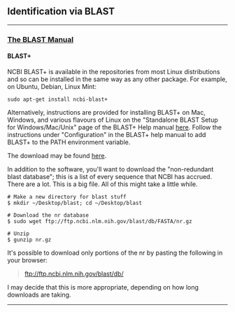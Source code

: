 ## Identification via BLAST

----
### [The BLAST Manual](https://www.ncbi.nlm.nih.gov/books/NBK1762/)

#### BLAST+
NCBI BLAST+ is available in the repositories from most Linux distributions and so can be installed in the same way as any other package. For example, on Ubuntu, Debian, Linux Mint:

```
sudo apt-get install ncbi-blast+
```

Alternatively, instructions are provided for installing BLAST+ on Mac, Windows, and various flavours of Linux on the "Standalone BLAST Setup for Windows/Mac/Unix" page of the BLAST+ Help manual [here](http://www.ncbi.nlm.nih.gov/books/NBK1762/). Follow the instructions under "Configuration" in the BLAST+ help manual to add BLAST+ to the PATH environment variable.

The download may be found [here](https://blast.ncbi.nlm.nih.gov/Blast.cgi?CMD=Web&PAGE_TYPE=BlastDocs&DOC_TYPE=Download).

In addition to the software, you'll want to download the "non-redundant blast database"; this is a list of every sequence that NCBI has accrued. There are a lot. This is a big file. All of this might take a little while. 

```
# Make a new directory for blast stuff
$ mkdir ~/Desktop/blast; cd ~/Desktop/blast

# Download the nr database
$ sudo wget ftp://ftp.ncbi.nlm.nih.gov/blast/db/FASTA/nr.gz

# Unzip
$ gunzip nr.gz
```

It's possible to download only portions of the nr by pasting the following in your browser:
> ftp://ftp.ncbi.nlm.nih.gov/blast/db/ 

I may decide that this is more appropriate, depending on how long downloads are taking.

----

